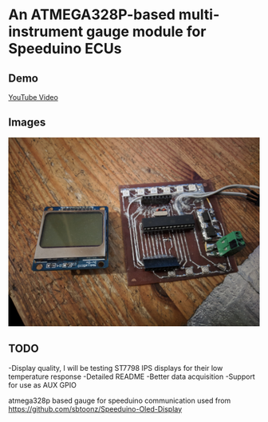 # An ATMEGA328P-based multi-instrument gauge module for Speeduino ECUs

## Demo
[YouTube Video](https://youtu.be/gbWBmTSCocg)

## Images

![Assembled](https://github.com/digmorepaka/speedy-gauge/raw/master/speedy-gauge0.jpg)


## TODO
-Display quality, I will be testing ST7798 IPS displays for their low temperature response
-Detailed README
-Better data acquisition
-Support for use as AUX GPIO





atmega328p based gauge for speeduino communication used from https://github.com/sbtoonz/Speeduino-Oled-Display 
